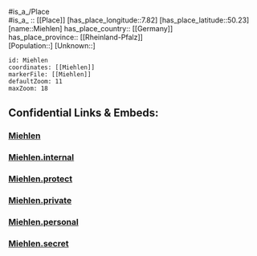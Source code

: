 ﻿---
location: [50.23,7.82] 
mapzoom: [7,12] 
mapmarker: city 
type: City
tags:
- geo/City


SpocWebEntityId: 32468
isDeleted: false
confidential: public

---
#is_a_/Place  
#is_a_ :: [[Place]] 
[has_place_longitude::7.82] 
[has_place_latitude::50.23] 
[name::Miehlen] 
has_place_country:: [[Germany]]  
has_place_province:: [[Rheinland-Pfalz]]  
[Population::] 
[Unknown::] 


```leaflet
id: Miehlen
coordinates: [[Miehlen]] 
markerFile: [[Miehlen]] 
defaultZoom: 11 
maxZoom: 18
```


## Confidential Links & Embeds: 

### [Miehlen](/_public/Earth/Continent/Europe/Europe~Central/Germany/Germany~West/Rheinland-Pfalz/counties~RP/Rhein-Lahn-Kreis/cities~Rhein-Lahn-Kreis/Nastätten/City/Miehlen.md) 

### [Miehlen.internal](/_internal/Earth/Continent/Europe/Europe~Central/Germany/Germany~West/Rheinland-Pfalz/counties~RP/Rhein-Lahn-Kreis/cities~Rhein-Lahn-Kreis/Nastätten/City/Miehlen.internal.md) 

### [Miehlen.protect](/_protect/Earth/Continent/Europe/Europe~Central/Germany/Germany~West/Rheinland-Pfalz/counties~RP/Rhein-Lahn-Kreis/cities~Rhein-Lahn-Kreis/Nastätten/City/Miehlen.protect.md) 

### [Miehlen.private](/_private/Earth/Continent/Europe/Europe~Central/Germany/Germany~West/Rheinland-Pfalz/counties~RP/Rhein-Lahn-Kreis/cities~Rhein-Lahn-Kreis/Nastätten/City/Miehlen.private.md) 

### [Miehlen.personal](/_personal/Earth/Continent/Europe/Europe~Central/Germany/Germany~West/Rheinland-Pfalz/counties~RP/Rhein-Lahn-Kreis/cities~Rhein-Lahn-Kreis/Nastätten/City/Miehlen.personal.md) 

### [Miehlen.secret](/_secret/Earth/Continent/Europe/Europe~Central/Germany/Germany~West/Rheinland-Pfalz/counties~RP/Rhein-Lahn-Kreis/cities~Rhein-Lahn-Kreis/Nastätten/City/Miehlen.secret.md) 
